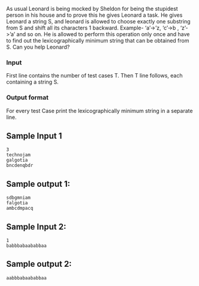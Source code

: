 
As usual Leonard is being mocked by Sheldon for being the stupidest person in his house and to prove this he gives Leonard a task. He gives Leonard a string S, and leonard is  allowed to choose exactly one substring from S and shift all its characters 1 backward. Example- ‘a’->’z, ‘c’->b , ‘z’->’a’ and so on. He is allowed to perform this operation only once and have to find out the lexicographically minimum string that can be obtained from S. Can you help Leonard?

### Input
First line contains the number of test cases T. Then T line follows, each containing a string S.
### Output format
For every test Case print the lexicographically minimum string in a separate line.

## Sample Input 1
```
3
technojam
galgotia
bncdenqbdr
```

## Sample output 1:
```
sdbgmniam
falgotia
ambcdmpacq
```


## Sample Input 2:
```
1
babbbabaababbaa
```

## Sample output 2:
```
aabbbabaababbaa
```
